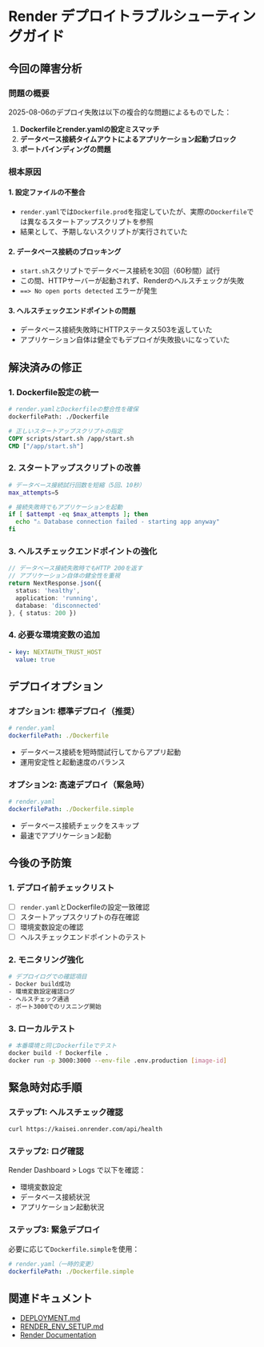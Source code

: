 # Render デプロイトラブルシューティングガイド

## 今回の障害分析

### 問題の概要
2025-08-06のデプロイ失敗は以下の複合的な問題によるものでした：

1. **Dockerfileとrender.yamlの設定ミスマッチ**
2. **データベース接続タイムアウトによるアプリケーション起動ブロック**
3. **ポートバインディングの問題**

### 根本原因

#### 1. 設定ファイルの不整合
- `render.yaml`では`Dockerfile.prod`を指定していたが、実際の`Dockerfile`では異なるスタートアップスクリプトを参照
- 結果として、予期しないスクリプトが実行されていた

#### 2. データベース接続のブロッキング
- `start.sh`スクリプトでデータベース接続を30回（60秒間）試行
- この間、HTTPサーバーが起動されず、Renderのヘルスチェックが失敗
- `==> No open ports detected` エラーが発生

#### 3. ヘルスチェックエンドポイントの問題
- データベース接続失敗時にHTTPステータス503を返していた
- アプリケーション自体は健全でもデプロイが失敗扱いになっていた

## 解決済みの修正

### 1. Dockerfile設定の統一
```dockerfile
# render.yamlとDockerfileの整合性を確保
dockerfilePath: ./Dockerfile

# 正しいスタートアップスクリプトの指定
COPY scripts/start.sh /app/start.sh
CMD ["/app/start.sh"]
```

### 2. スタートアップスクリプトの改善
```bash
# データベース接続試行回数を短縮（5回、10秒）
max_attempts=5

# 接続失敗時でもアプリケーションを起動
if [ $attempt -eq $max_attempts ]; then
  echo "⚠️ Database connection failed - starting app anyway"
fi
```

### 3. ヘルスチェックエンドポイントの強化
```typescript
// データベース接続失敗時でもHTTP 200を返す
// アプリケーション自体の健全性を重視
return NextResponse.json({
  status: 'healthy',
  application: 'running',
  database: 'disconnected'
}, { status: 200 })
```

### 4. 必要な環境変数の追加
```yaml
- key: NEXTAUTH_TRUST_HOST
  value: true
```

## デプロイオプション

### オプション1: 標準デプロイ（推奨）
```yaml
# render.yaml
dockerfilePath: ./Dockerfile
```
- データベース接続を短時間試行してからアプリ起動
- 運用安定性と起動速度のバランス

### オプション2: 高速デプロイ（緊急時）
```yaml
# render.yaml
dockerfilePath: ./Dockerfile.simple
```
- データベース接続チェックをスキップ
- 最速でアプリケーション起動

## 今後の予防策

### 1. デプロイ前チェックリスト
- [ ] `render.yaml`とDockerfileの設定一致確認
- [ ] スタートアップスクリプトの存在確認
- [ ] 環境変数設定の確認
- [ ] ヘルスチェックエンドポイントのテスト

### 2. モニタリング強化
```bash
# デプロイログでの確認項目
- Docker build成功
- 環境変数設定確認ログ
- ヘルスチェック通過
- ポート3000でのリスニング開始
```

### 3. ローカルテスト
```bash
# 本番環境と同じDockerfileでテスト
docker build -f Dockerfile .
docker run -p 3000:3000 --env-file .env.production [image-id]
```

## 緊急時対応手順

### ステップ1: ヘルスチェック確認
```bash
curl https://kaisei.onrender.com/api/health
```

### ステップ2: ログ確認
Render Dashboard > Logs で以下を確認：
- 環境変数設定
- データベース接続状況
- アプリケーション起動状況

### ステップ3: 緊急デプロイ
必要に応じて`Dockerfile.simple`を使用：
```yaml
# render.yaml（一時的変更）
dockerfilePath: ./Dockerfile.simple
```

## 関連ドキュメント
- [DEPLOYMENT.md](./DEPLOYMENT.md)
- [RENDER_ENV_SETUP.md](./RENDER_ENV_SETUP.md)
- [Render Documentation](https://render.com/docs)